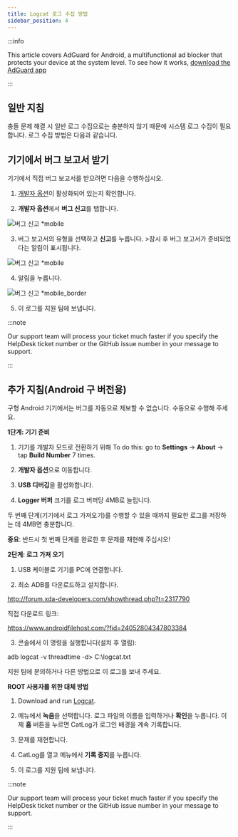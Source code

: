 ```yaml
---
title: Logcat 로그 수집 방법
sidebar_position: 4
---
```


:::info

This article covers AdGuard for Android, a multifunctional ad blocker that protects your device at the system level. To see how it works, [download the AdGuard app](https://adguard.com/download.html?auto=true)

:::

## 일반 지침

충돌 문제 해결 시 일반 로그 수집으로는 충분하지 않기 때문에 시스템 로그 수집이 필요합니다. 로그 수집 방법은 다음과 같습니다.

## 기기에서 버그 보고서 받기
기기에서 직접 버그 보고서를 받으려면 다음을 수행하십시오.

1. [개발자 옵션](https://developer.android.com/studio/run/device.html#developer-device-options)이 활성화되어 있는지 확인합니다.

2. **개발자 옵션**에서 **버그 신고**를 탭합니다.

![버그 신고 *mobile](https://cdn.adtidy.org/public/Adguard/kb/newscreenshots/En/Android3.1/bugreporten.png)

3. 버그 보고서의 유형을 선택하고 **신고**를 누릅니다. >잠시 후 버그 보고서가 준비되었다는 알림이 표시됩니다.

![버그 신고 *mobile](https://cdn.adtidy.org/public/Adguard/kb/newscreenshots/En/Android3.1/bugreporteen.png)

4. 알림을 누릅니다.

![버그 신고 *mobile_border](https://cdn.adtidy.org/public/Adguard/kb/newscreenshots/En/Android3.1/bugreport3en.png)

5. 이 로그를 지원 팀에 보냅니다.

:::note

Our support team will process your ticket much faster if you specify the HelpDesk ticket number or the GitHub issue number in your message to support.

:::

## 추가 지침(Android 구 버전용)

구형 Android 기기에서는 버그를 자동으로 제보할 수 없습니다. 수동으로 수행해 주세요.

**1단계: 기기 준비**

1. 기기를 개발자 모드로 전환하기 위해 To do this: go to **Settings** → **About** → tap **Build Number** 7 times.

2. **개발자 옵션**으로 이동합니다.

3. **USB 디버깅**을 활성화합니다.

4. **Logger 버퍼** 크기를 로그 버퍼당 4MB로 늘립니다.

두 번째 단계(기기에서 로그 가져오기)를 수행할 수 있을 때까지 필요한 로그를 저장하는 데 4MB면 충분합니다.

**중요**: 반드시 첫 번째 단계를 완료한 후 문제를 재현해 주십시오!


**2단계: 로그 가져 오기**

1. USB 케이블로 기기를 PC에 연결합니다.

2. 최소 ADB를 다운로드하고 설치합니다.

<http://forum.xda-developers.com/showthread.php?t=2317790>

직접 다운로드 링크:

<https://www.androidfilehost.com/?fid=24052804347803384>

3. 콘솔에서 이 명령을 실행합니다(설치 후 열림):

adb logcat -v threadtime -d> C:\logcat.txt

지원 팀에 문의하거나 다른 방법으로 이 로그를 보내 주세요.

**ROOT 사용자를 위한 대체 방법**

1. Download and run [Logcat](https://play.google.com/store/apps/details?id=com.pluscubed.matlog).

2. 메뉴에서 **녹음**을 선택합니다. 로그 파일의 이름을 입력하거나 **확인**을 누릅니다. 이제 **홈** 버튼을 누르면 CatLog가 로그인 배경을 계속 기록합니다.

3. 문제를 재현합니다.

4. CatLog를 열고 메뉴에서 **기록 중지**를 누릅니다.

5. 이 로그를 지원 팀에 보냅니다.

:::note

Our support team will process your ticket much faster if you specify the HelpDesk ticket number or the GitHub issue number in your message to support.

:::
